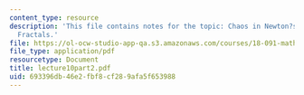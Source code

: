 ```yaml
---
content_type: resource
description: 'This file contains notes for the topic: Chaos in Newton?s Method, and
  Fractals.'
file: https://ol-ocw-studio-app-qa.s3.amazonaws.com/courses/18-091-mathematical-exposition-spring-2005/693396db46e2fbf8cf289afa5f653988_lecture10part2.pdf
file_type: application/pdf
resourcetype: Document
title: lecture10part2.pdf
uid: 693396db-46e2-fbf8-cf28-9afa5f653988
---
```

